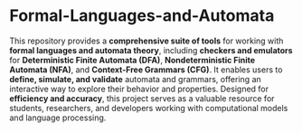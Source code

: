 # Formal-Languages-and-Automata
This repository provides a **comprehensive suite of tools** for working with **formal languages and automata theory**, including **checkers and emulators** for **Deterministic Finite Automata (DFA)**, **Nondeterministic Finite Automata (NFA)**, and **Context-Free Grammars (CFG)**. It enables users to **define, simulate, and validate** automata and grammars, offering an interactive way to explore their behavior and properties. Designed for **efficiency and accuracy**, this project serves as a valuable resource for students, researchers, and developers working with computational models and language processing.
